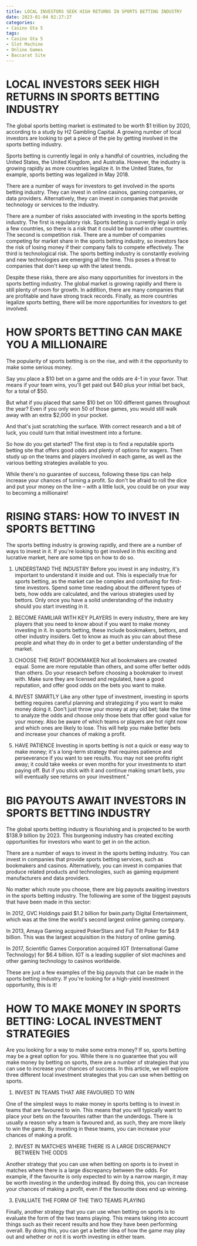 ```yaml
---
title: LOCAL INVESTORS SEEK HIGH RETURNS IN SPORTS BETTING INDUSTRY 
date: 2023-01-04 02:27:27
categories:
- Casino Gta 5
tags:
- Casino Gta 5
- Slot Machine
- Online Games
- Baccarat Site
---
```



#  LOCAL INVESTORS SEEK HIGH RETURNS IN SPORTS BETTING INDUSTRY 

The global sports betting market is estimated to be worth $1 trillion by 2020, according to a study by H2 Gambling Capital. A growing number of local investors are looking to get a piece of the pie by getting involved in the sports betting industry.

Sports betting is currently legal in only a handful of countries, including the United States, the United Kingdom, and Australia. However, the industry is growing rapidly as more countries legalize it. In the United States, for example, sports betting was legalized in May 2018.

There are a number of ways for investors to get involved in the sports betting industry. They can invest in online casinos, gaming companies, or data providers. Alternatively, they can invest in companies that provide technology or services to the industry.

There are a number of risks associated with investing in the sports betting industry. The first is regulatory risk. Sports betting is currently legal in only a few countries, so there is a risk that it could be banned in other countries. The second is competition risk. There are a number of companies competing for market share in the sports betting industry, so investors face the risk of losing money if their company fails to compete effectively. The third is technological risk. The sports betting industry is constantly evolving and new technologies are emerging all the time. This poses a threat to companies that don't keep up with the latest trends.

Despite these risks, there are also many opportunities for investors in the sports betting industry. The global market is growing rapidly and there is still plenty of room for growth. In addition, there are many companies that are profitable and have strong track records. Finally, as more countries legalize sports betting, there will be more opportunities for investors to get involved.

#  HOW SPORTS BETTING CAN MAKE YOU A MILLIONAIRE 

The popularity of sports betting is on the rise, and with it the opportunity to make some serious money.

Say you place a $10 bet on a game and the odds are 4-1 in your favor. That means if your team wins, you'll get paid out $40 plus your initial bet back, for a total of $50.

But what if you placed that same $10 bet on 100 different games throughout the year? Even if you only won 50 of those games, you would still walk away with an extra $2,000 in your pocket.

And that's just scratching the surface. With correct research and a bit of luck, you could turn that initial investment into a fortune.

So how do you get started? The first step is to find a reputable sports betting site that offers good odds and plenty of options for wagers. Then study up on the teams and players involved in each game, as well as the various betting strategies available to you.

While there's no guarantee of success, following these tips can help increase your chances of turning a profit. So don't be afraid to roll the dice and put your money on the line – with a little luck, you could be on your way to becoming a millionaire!

#  RISING STARS: HOW TO INVEST IN SPORTS BETTING 

The sports betting industry is growing rapidly, and there are a number of ways to invest in it. If you're looking to get involved in this exciting and lucrative market, here are some tips on how to do so.

1. UNDERSTAND THE INDUSTRY 
Before you invest in any industry, it's important to understand it inside and out. This is especially true for sports betting, as the market can be complex and confusing for first-time investors. Spend some time reading about the different types of bets, how odds are calculated, and the various strategies used by bettors. Only once you have a solid understanding of the industry should you start investing in it.

2. BECOME FAMILIAR WITH KEY PLAYERS 
In every industry, there are key players that you need to know about if you want to make money investing in it. In sports betting, these include bookmakers, bettors, and other industry insiders. Get to know as much as you can about these people and what they do in order to get a better understanding of the market.

3. CHOOSE THE RIGHT BOOKMAKER 
Not all bookmakers are created equal. Some are more reputable than others, and some offer better odds than others. Do your research before choosing a bookmaker to invest with. Make sure they are licensed and regulated, have a good reputation, and offer good odds on the bets you want to make.

4. INVEST SMARTLY 
Like any other type of investment, investing in sports betting requires careful planning and strategizing if you want to make money doing it. Don't just throw your money at any old bet; take the time to analyze the odds and choose only those bets that offer good value for your money. Also be aware of which teams or players are hot right now and which ones are likely to lose. This will help you make better bets and increase your chances of making a profit.

5. HAVE PATIENCE 
Investing in sports betting is not a quick or easy way to make money; it's a long-term strategy that requires patience and perseverance if you want to see results. You may not see profits right away; it could take weeks or even months for your investments to start paying off. But if you stick with it and continue making smart bets, you will eventually see returns on your investment."

#  BIG PAYOUTS AWAIT INVESTORS IN SPORTS BETTING INDUSTRY 

The global sports betting industry is flourishing and is projected to be worth $138.9 billion by 2023. This burgeoning industry has created exciting opportunities for investors who want to get in on the action.

There are a number of ways to invest in the sports betting industry. You can invest in companies that provide sports betting services, such as bookmakers and casinos. Alternatively, you can invest in companies that produce related products and technologies, such as gaming equipment manufacturers and data providers.

No matter which route you choose, there are big payouts awaiting investors in the sports betting industry. The following are some of the biggest payouts that have been made in this sector: 

In 2012, GVC Holdings paid $1.2 billion for bwin.party Digital Entertainment, which was at the time the world's second largest online gaming company. 

In 2013, Amaya Gaming acquired PokerStars and Full Tilt Poker for $4.9 billion. This was the largest acquisition in the history of online gaming. 

In 2017, Scientific Games Corporation acquired IGT (International Game Technology) for $6.4 billion. IGT is a leading supplier of slot machines and other gaming technology to casinos worldwide. 

These are just a few examples of the big payouts that can be made in the sports betting industry. If you're looking for a high-yield investment opportunity, this is it!

#  HOW TO MAKE MONEY IN SPORTS BETTING: LOCAL INVESTMENT STRATEGIES

Are you looking for a way to make some extra money? If so, sports betting may be a great option for you. While there is no guarantee that you will make money by betting on sports, there are a number of strategies that you can use to increase your chances of success. In this article, we will explore three different local investment strategies that you can use when betting on sports.

1. INVEST IN TEAMS THAT ARE FAVOURED TO WIN

One of the simplest ways to make money in sports betting is to invest in teams that are favoured to win. This means that you will typically want to place your bets on the favourites rather than the underdogs. There is usually a reason why a team is favoured and, as such, they are more likely to win the game. By investing in these teams, you can increase your chances of making a profit.

2. INVEST IN MATCHES WHERE THERE IS A LARGE DISCREPANCY BETWEEN THE ODDS

Another strategy that you can use when betting on sports is to invest in matches where there is a large discrepancy between the odds. For example, if the favourite is only expected to win by a narrow margin, it may be worth investing in the underdog instead. By doing this, you can increase your chances of making a profit, even if the favourite does end up winning.

3. EVALUATE THE FORM OF THE TWO TEAMS PLAYING

Finally, another strategy that you can use when betting on sports is to evaluate the form of the two teams playing. This means taking into account things such as their recent results and how they have been performing overall. By doing this, you can get a better idea of how the game may play out and whether or not it is worth investing in either team.